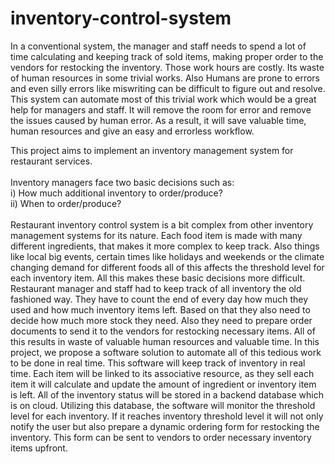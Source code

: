 # inventory-control-system
In a conventional system, the manager and staff needs to spend a lot of time calculating
and keeping track of sold items, making proper order to the vendors for restocking the
inventory. Those work hours are costly. Its waste of human resources in some trivial
works. Also Humans are prone to errors and even silly errors like miswriting can be
difficult to figure out and resolve. This system can automate most of this trivial work
which would be a great help for managers and staff. It will remove the room for error
and remove the issues caused by human error. As a result, it will save valuable time,
human resources and give an easy and errorless workflow.

This project aims to implement an inventory management system for restaurant
services. <br><br>Inventory managers face two basic decisions such as: <br>
i) How much additional inventory to order/produce? <br>
ii) When to order/produce?<br><br>
Restaurant inventory control system is a bit complex from other inventory management
systems for its nature. Each food item is made with many different ingredients, that
makes it more complex to keep track. Also things like local big events, certain times like
holidays and weekends or the climate changing demand for different foods all of this
affects the threshold level for each inventory item. All this makes these basic decisions
more difficult. Restaurant manager and staff had to keep track of all inventory the old
fashioned way. They have to count the end of every day how much they used and how
much inventory items left. Based on that they also need to decide how much more stock
they need. Also they need to prepare order documents to send it to the vendors for
restocking necessary items.
All of this results in waste of valuable human resources and valuable time. In this
project, we propose a software solution to automate all of this tedious work to be done
in real time. This software will keep track of inventory in real time. Each item will be
linked to its associative resource, as they sell each item it will calculate and update the
amount of ingredient or inventory item is left. All of the inventory status will be stored in
a backend database which is on cloud. Utilizing this database, the software will monitor
the threshold level for each inventory. If it reaches inventory threshold level it will not
only notify the user but also prepare a dynamic ordering form for restocking the
inventory. This form can be sent to vendors to order necessary inventory items upfront.
